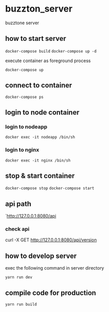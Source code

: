 # buzzton_server

buzztone server

## how to start server

`docker-compose build`
`docker-compose up -d`

execute container as foreground process

`docker-compose up`

## connect to container 

`docker-compose ps`

## login to node container

### login to nodeapp
`docker exec -it nodeapp /bin/sh`

### login to nginx
`docker exec -it nginx /bin/sh`

## stop & start container

`docker-compose stop`
`docker-compose start`

## api path

`http://127.0.0.1:8080/api

### check api

curl -X GET http://127.0.0.1:8080/api/version


## how to develop server

exec the following command in server directory

`yarn run dev`

## compile code for production

`yarn run build`
